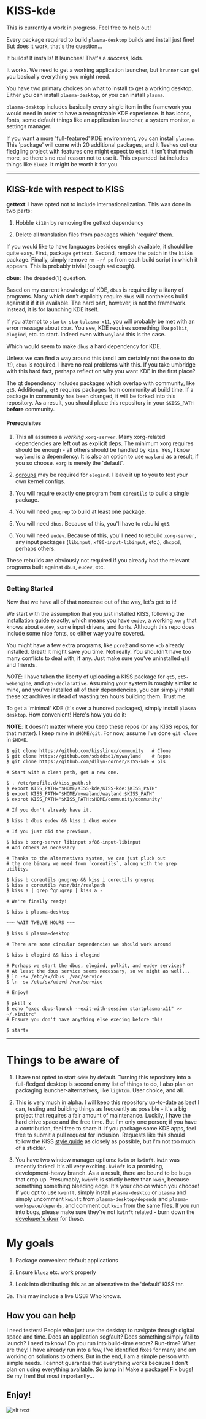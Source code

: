 # KISS-kde

This is currently a work in progress. Feel free to help out!

Every package required to build `plasma-desktop` builds and
install just fine! But does it work, that's the question...

It builds! It installs! It launches! That's a _success_, kids. 

It works. We need to get a working application launcher, but `krunner` can get
you basically everything you might need.

You have two primary choices on what to install to get a working desktop. 
Either you can install `plasma-desktop`, or you can install `plasma`. 

`plasma-desktop` includes basically every single item in the framework you would
need in order to have a recognizable KDE experience. It has icons, fonts, some
default things like an application launcher, a system monitor, a settings
manager.

If you want a more 'full-featured' KDE environment, you can install `plasma`.
This 'package' will come with 20 additional packages, and it fleshes out our
fledgling project with features one might expect to exist.
It isn't that much more, so there's no real reason not to use it.
This expanded list includes things like `bluez`. It might be worth it for you.

---

## KISS-kde with respect to KISS

__gettext__: I have opted not to include internationalization. This was done in
two parts:

1) Hobble `ki18n` by removing the gettext dependency

2) Delete all translation files from packages which 'require' them. 

If you would like to have languages besides english available, it should be
quite easy. First, package `gettext`. Second, remove the patch in the `ki18n`
package. Finally, simply remove `rm -rf po` from each build script in which it
appears. This is probably trivial (cough `sed` cough). 


__dbus__: The dreaded(?) question.

Based on my current knowledge of KDE, `dbus` is required by
a litany of programs. Many which don't explicitly require
`dbus` will nontheless build against it if it is available.
The hard part, however, is not the framework. Instead, it is
for launching KDE itself. 

If you attempt to `startx startplasma-x11`, you will
probably be met with an error message about `dbus`. You see,
KDE requires something like `polkit`, `elogind`, etc. to
start. Indeed even with `wayland` this is the case.

Which would seem to make `dbus` a hard dependency for KDE.

Unless we can find a way around this (and I am certainly not
the one to do it!), `dbus` is required. I have no real
problems with this. If you take umbridge with this hard
fact, perhaps reflect on why you want KDE in the first
place?

The qt dependency includes packages which overlap with community, like `qt5`.
Additionally, `qt5` requires packages from community at build time. If a package
in community has been changed, it will be forked into this repository. As a
result, you should place this repository in your `$KISS_PATH` __before__
community.


#### Prerequisites

1. This all assumes a *working* `xorg-server`. Many
   xorg-related dependencies are left out as explicit deps.
   The minimum xorg requires should be enough - all others
   should be handled by `kiss`. Yes, I know `wayland` is a
   dependency. It is also an option to use `wayland` as a
   result, if you so choose. `xorg` is merely the 'default'.

2. [cgroups](http://www.linuxfromscratch.org/blfs/view/svn/general/elogind.html) may be required for `elogind`. I leave it up to
   you to test your own kernel configs. 

3. You will require exactly one program from `coreutils` to
   build a single package. 

4. You will need `gnugrep` to build at least one package.

5. You will need `dbus`. Because of this, you'll have to rebuild `qt5`.

6. You will need `eudev`. Because of this, you'll need to
   rebuild `xorg-server`, any input packages (`libinput`,
   `xf86-input-libinput`, etc.), `dhcpcd`, perhaps others. 

These rebuilds are obviously not required if you already had
the relevant programs built against `dbus`, `eudev`, etc. 


---


### Getting Started

Now that we have all of that nonsense out of the way, let's
get to it!

We start with the assumption that you just installed KISS,
following the [installation guide](https://k1ss.org/install)
exactly, which means you have `eudev`, a working `xorg` that
knows about `eudev`, some input drivers, and fonts. Although
this repo does include some nice fonts, so either way you're
covered. 

You might have a few extra programs, like `pcre2` and some
`xcb` already installed. Great! It might save you time. Not
really. You shouldn't have too many conflicts to deal with,
if any. Just make sure you've uninstalled `qt5` and
friends.

_NOTE_: I have taken the liberty of uploading a KISS package for `qt5`,
`qt5-webengine`, and `qt5-declarative`. Assuming your system is roughly similar
to mine, and you've installed all of their dependencies, you can simply install
these xz archives instead of wasting ten hours building them. Trust me.

To get a 'minimal' KDE (it's over a hundred packages),
simply install `plasma-desktop`. How convenient! Here's how
you do it:

__NOTE__: It doesn't matter where you keep these repos (or
any KISS repos, for that matter). I keep mine in
`$HOME/git`. For now, assume I've done `git clone` in `$HOME`.

```
$ git clone https://github.com/kisslinux/community   # Clone
$ git clone https://github.com/sdsddsd1/mywayland    # Repos
$ git clone https://github.com/dilyn-corner/KISS-kde # pls

# Start with a clean path, get a new one.

$ . /etc/profile.d/kiss_path.sh
$ export KISS_PATH="$HOME/KISS-kde/KISS-kde:$KISS_PATH"
$ export KISS_PATH="$HOME/mywaland/wayland:$KISS_PATH"
$ exprot KISS_PATH="$KISS_PATH:$HOME/community/community"

# If you don't already have it,

$ kiss b dbus eudev && kiss i dbus eudev

# If you just did the previous,

$ kiss b xorg-server libinput xf86-input-libinput 
# Add others as necessary

# Thanks to the alternatives system, we can just pluck out
# the one binary we need from `coreutils`, along with the grep utility.

$ kiss b coreutils gnugrep && kiss i coreutils gnugrep
$ kiss a coreutils /usr/bin/realpath
$ kiss a | grep ^gnugrep | kiss a -

# We're finally ready!

$ kiss b plasma-desktop

~~~ WAIT TWELVE HOURS ~~~

$ kiss i plasma-desktop

# There are some circular dependencies we should work around

$ kiss b elogind && kiss i elogind

# Perhaps we start the dbus, elogind, polkit, and eudev services?
# At least the dbus service seems necessary, so we might as well...
$ ln -sv /etc/sv/dbus  /var/service
$ ln -sv /etc/sv/udevd /var/service

# Enjoy!

$ pkill x
$ echo "exec dbus-launch --exit-with-session startplasma-x11" >> ~/.xinitrc" 
# Ensure you don't have anything else execing before this

$ startx
```

---

# Things to be aware of

1. I have not opted to start `sddm` by default. Turning this repository into a
   full-fledged desktop is second on my list of things to do, I also plan on 
   packaging launcher-alternatives, like `lightdm`. User choice, and all. 

2. This is very much in alpha. I will keep this repository up-to-date as best I
   can, testing and building things as frequently as possible - it's a big
   project that requires a fair amount of maintenance. Luckily, I have the hard
   drive space and the free time. But I'm only one person; if you have a
   contribution, feel free to share it. If you package some KDE apps, feel free
   to submit a pull request for inclusion. Requests like this should follow the
   KISS [style guide](https://k1ss.org/wiki/kiss/style-guide) as closely as 
   possible, but I'm not too much of a stickler.

4. You have two window manager options: `kwin` or `kwinft`. `kwin` was recently
   forked! It's all very exciting. `kwinft` is a promising, development-heavy
   branch. As a a result, there are bound to be bugs that crop up. Presumably,
   `kwinft` is strictly better than `kwin`, because something something bleeding
   edge. It's your choice which you choose! If you opt to use `kwinft`, 
   simply install `plasma-desktop` or `plasma` and simply uncomment `kwinft`
   from `plasma-desktop/depends` and `plasma-workspace/depends`, and comment out
   `kwin` from the same files. If you run into bugs, please make sure they're
   not `kwinft` related - burn down the [developer's
   door](https://gitlab.com/kwinft/kwinft) for those. 


# My goals


1. Package convenient default applications

2. Ensure `bluez` etc. work properly 

3. Look into distributing this as an alternative to the 'default' KISS tar. 

3a. This may include a live USB? Who knows.


## How you can help

I need testers! People who just use the desktop to navigate through digital
space and time. Does an application segfault? Does something simply fail to
launch? I need to know! Do you run into build-time errors? Run-time? What are
they! I have already run into a few, I've identified fixes for many and am
working on solutions to others. But in the end, I am a simple person with simple
needs. I cannot guarantee that everything works because I don't plan on using
everything available. So jump in! Make a package! Fix bugs! Be my fren! But most
importantly...


## Enjoy!

![alt
text](https://github.com/dilyn-corner/KISS-kde/blob/master/06-23%4001:45:16.jpg)
